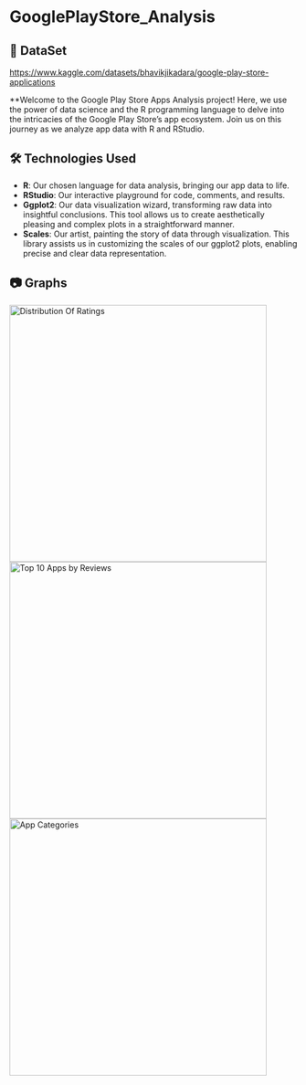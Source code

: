 # GooglePlayStore_Analysis

## 🌟 DataSet
https://www.kaggle.com/datasets/bhavikjikadara/google-play-store-applications

**Welcome to the Google Play Store Apps Analysis project! Here, we use the power of data science and the R programming language to delve into the intricacies of the Google Play Store’s app ecosystem. Join us on this journey as we analyze app data with R and RStudio.


## 🛠 Technologies Used

- **R**: Our chosen language for data analysis, bringing our app data to life.
- **RStudio**: Our interactive playground for code, comments, and results.
- **Ggplot2**: Our data visualization wizard, transforming raw data into insightful conclusions. This tool allows us to create aesthetically pleasing and complex plots in a straightforward manner.
- **Scales**: Our artist, painting the story of data through visualization. This library assists us in customizing the scales of our ggplot2 plots, enabling precise and clear data representation.

## 📷 Graphs
<img src="https://github.com/przemekrn/GooglePlayStore_Analysis/tree/main/charts/ch1.png" height="450" alt="Distribution Of Ratings">
<img src="https://github.com/przemekrn/GooglePlayStore_Analysis/tree/main/charts/ch2.png" height="450" alt="Top 10 Apps by Reviews">
<img src="https://github.com/przemekrn/GooglePlayStore_Analysis/tree/main/charts/ch3.png" height="450" alt="App Categories">
